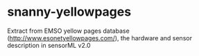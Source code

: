 # snanny-yellowpages

Extract from EMSO yellow pages database (http://www.esonetyellowpages.com/), the hardware and sensor description in sensorML v2.0
